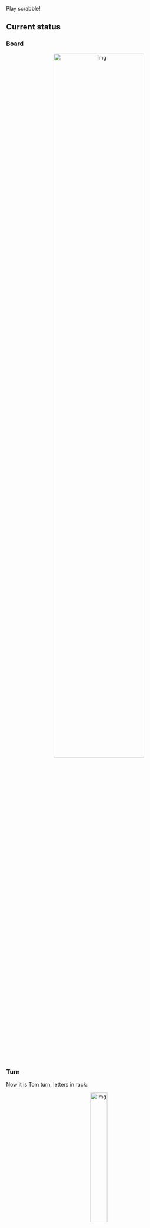 
Play scrabble!
## Current status
### Board
<p align="center">
<img src="https://raw.githubusercontent.com/radosz99/radosz99/main/board.png" width=70% alt="Img"/>
    </p>
    
### Turn
Now it is Tom turn, letters in rack:
<p align="center">
<img src="https://raw.githubusercontent.com/radosz99/radosz99/main/rack.png" width=30% alt="Img"/>
</p>

### Game score
| Id | Player name | Points |
  | - | - | - |  
|0 | Tom | 0
|1 | Jerry | 0
## Make the move
Make the move and insert the letters by creating an [issue](https://github.com/radosz99/radosz99/issues/new?title=scrabble%7Cmove%7C7%3AA%3ARIDE&body=Just+push+%27Submit+new+issue%27+or+update+with+your+move.) according to the rules or...

## Possibly best moves  
Are you sure? :smiling_imp: :smiling_imp: :smiling_imp:
<details>
  <summary>Spoiler warning!</summary>
  
  | Id | Move | Issue link | Points |
  | - | - | - | - |  
|1| 7:H:wemb | [scrabble&#124;move&#124;7:H:wemb](https://github.com/radosz99/radosz99/issues/new?title=scrabble%7Cmove%7C7%3AH%3Awemb&body=Just+push+%27Submit+new+issue%27+or+update+with+your+move.) | 22 
|2| 7:G:wemb | [scrabble&#124;move&#124;7:G:wemb](https://github.com/radosz99/radosz99/issues/new?title=scrabble%7Cmove%7C7%3AG%3Awemb&body=Just+push+%27Submit+new+issue%27+or+update+with+your+move.) | 22 
|3| 7:F:wemb | [scrabble&#124;move&#124;7:F:wemb](https://github.com/radosz99/radosz99/issues/new?title=scrabble%7Cmove%7C7%3AF%3Awemb&body=Just+push+%27Submit+new+issue%27+or+update+with+your+move.) | 22 
|4| 7:E:wemb | [scrabble&#124;move&#124;7:E:wemb](https://github.com/radosz99/radosz99/issues/new?title=scrabble%7Cmove%7C7%3AE%3Awemb&body=Just+push+%27Submit+new+issue%27+or+update+with+your+move.) | 22 
|5| 7:H:mew | [scrabble&#124;move&#124;7:H:mew](https://github.com/radosz99/radosz99/issues/new?title=scrabble%7Cmove%7C7%3AH%3Amew&body=Just+push+%27Submit+new+issue%27+or+update+with+your+move.) | 16 
|6| 7:G:mew | [scrabble&#124;move&#124;7:G:mew](https://github.com/radosz99/radosz99/issues/new?title=scrabble%7Cmove%7C7%3AG%3Amew&body=Just+push+%27Submit+new+issue%27+or+update+with+your+move.) | 16 
|7| 7:F:mew | [scrabble&#124;move&#124;7:F:mew](https://github.com/radosz99/radosz99/issues/new?title=scrabble%7Cmove%7C7%3AF%3Amew&body=Just+push+%27Submit+new+issue%27+or+update+with+your+move.) | 16 
|8| 7:H:web | [scrabble&#124;move&#124;7:H:web](https://github.com/radosz99/radosz99/issues/new?title=scrabble%7Cmove%7C7%3AH%3Aweb&body=Just+push+%27Submit+new+issue%27+or+update+with+your+move.) | 16 
|9| 7:G:web | [scrabble&#124;move&#124;7:G:web](https://github.com/radosz99/radosz99/issues/new?title=scrabble%7Cmove%7C7%3AG%3Aweb&body=Just+push+%27Submit+new+issue%27+or+update+with+your+move.) | 16 
|10| 7:F:web | [scrabble&#124;move&#124;7:F:web](https://github.com/radosz99/radosz99/issues/new?title=scrabble%7Cmove%7C7%3AF%3Aweb&body=Just+push+%27Submit+new+issue%27+or+update+with+your+move.) | 16 
</details>
    
## Latest moves

| Id | Type | Move / Letters to replace | Created words / New letters | Date | Points | Player | Who |
| - | - | - | - | - | - | - | - |